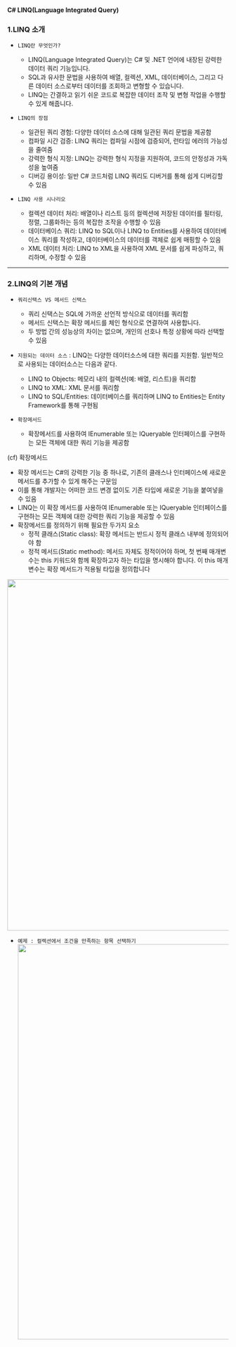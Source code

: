 #### C# LINQ(Language Integrated Query)

### 1.LINQ 소개
- `LINQ란 무엇인가?`
  * LINQ(Language Integrated Query)는 C# 및 .NET 언어에 내장된 강력한 데이터 쿼리 기능입니다.
  * SQL과 유사한 문법을 사용하여 배열, 컬렉션, XML, 데이터베이스, 그리고 다른 데이터 소스로부터 데이터를 조회하고 변형할 수 있습니다.
  * LINQ는 간결하고 읽기 쉬운 코드로 복잡한 데이터 조작 및 변형 작업을 수행할 수 있게 해줍니다.
 
- `LINQ의 장점`
  * 일관된 쿼리 경험: 다양한 데이터 소스에 대해 일관된 쿼리 문법을 제공함
  * 컴파일 시간 검증: LINQ 쿼리는 컴파일 시점에 검증되어, 런타임 에러의 가능성을 줄여줌
  * 강력한 형식 지정: LINQ는 강력한 형식 지정을 지원하여, 코드의 안정성과 가독성을 높여줌
  * 디버깅 용이성: 일반 C# 코드처럼 LINQ 쿼리도 디버거를 통해 쉽게 디버깅할 수 있음
 
- `LINQ 사용 시나리오`
  * 컬렉션 데이터 처리: 배열이나 리스트 등의 컬렉션에 저장된 데이터를 필터링, 정렬, 그룹화하는 등의 복잡한 조작을 수행할 수 있음
  * 데이터베이스 쿼리: LINQ to SQL이나 LINQ to Entities를 사용하여 데이터베이스 쿼리를 작성하고, 데이터베이스의 데이터를 객체로 쉽게 매핑할 수 있음
  * XML 데이터 처리: LINQ to XML을 사용하여 XML 문서를 쉽게 파싱하고, 쿼리하며, 수정할 수 있음
    
*** 

### 2.LINQ의 기본 개념
- `쿼리신택스 VS 메서드 신택스`
  * 쿼리 신택스는 SQL에 가까운 선언적 방식으로 데이터를 쿼리함
  * 메서드 신택스는 확장 메서드를 체인 형식으로 연결하여 사용합니다.
  * 두 방법 간의 성능상의 차이는 없으며, 개인의 선호나 특정 상황에 따라 선택할 수 있음
    
- `지원되는 데이터 소스` : LINQ는 다양한 데이터소스에 대한 쿼리를 지원함. 일반적으로 사용되는 데이터소스는 다음과 같다.
  * LINQ to Objects: 메모리 내의 컬렉션(예: 배열, 리스트)을 쿼리함
  * LINQ to XML: XML 문서를 쿼리함
  * LINQ to SQL/Entities: 데이터베이스를 쿼리하며 LINQ to Entities는 Entity Framework를 통해 구현됨
 
- `확장메서드`
  * 확장메서드를 사용하여 IEnumerable<T> 또는 IQueryable<T> 인터페이스를 구현하는 모든 객체에 대한 쿼리 기능을 제공함

(cf) 확장메서드
- 확장 메서드는 C#의 강력한 기능 중 하나로, 기존의 클래스나 인터페이스에 새로운 메서드를 추가할 수 있게 해주는 구문임
- 이를 통해 개발자는 어떠한 코드 변경 없이도 기존 타입에 새로운 기능을 붙여넣을 수 있음
- LINQ는 이 확장 메서드를 사용하여 IEnumerable<T> 또는 IQueryable<T> 인터페이스를 구현하는 모든 객체에 대한 강력한 쿼리 기능을 제공할 수 있음
- 확장메서드를 정의하기 위해 필요한 두가지 요소
  * 정적 클래스(Static class): 확장 메서드는 반드시 정적 클래스 내부에 정의되어야 함
  * 정적 메서드(Static method): 메서드 자체도 정적이어야 하며, 첫 번째 매개변수는 this 키워드와 함께 확장하고자 하는 타입을 명시해야 합니다. 이 this 매개변수는 확장 메서드가 적용될 타입을 정의합니다

<img src="https://github.com/jay6366/DevNote/assets/89118231/802b2103-18a7-4f37-8888-c6f5093b922b"
 width="700" Height="800" text-align:center/>


- `예제 : 컬렉션에서 조건을 만족하는 항목 선택하기`
<img src="https://github.com/jay6366/DevNote/assets/89118231/c8ef37ce-010d-486a-86d0-f1803e3f5735"
 width="750" Height="900" text-align:center/>

